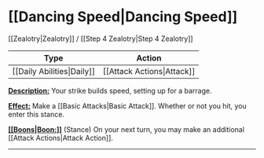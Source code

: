 # [[Dancing Speed|Dancing Speed]]
[[Zealotry|Zealotry]] / [[Step 4 Zealotry|Step 4 Zealotry]]

| Type | Action |
| --- | --- |
| [[Daily Abilities\|Daily]] | [[Attack Actions\|Attack]] |
<u>**Description:**</u> Your strike builds speed, setting up for a barrage.

<u>**Effect:**</u> Make a [[Basic Attacks|Basic Attack]]. Whether or not you hit, you enter this stance.

**<u>[[Boons|Boon:]]</u>**  (Stance) On your next turn, you may make an additional [[Attack Actions|Attack Action]].


---